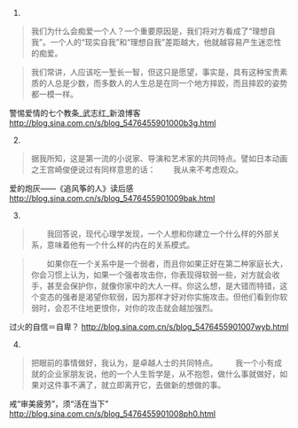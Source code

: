 1.

> 我们为什么会痴爱一个人？一个重要原因是，我们将对方看成了“理想自我”。一个人的“现实自我”和“理想自我”差距越大，他就越容易产生迷恋性的痴爱。

> 我们常讲，人应该吃一堑长一智，但这只是愿望，事实是，具有这种宝贵素质的人总是少数，而多数人的人生总是在同一个地方摔跤，而且摔跤的姿势都一模一样。


警惕爱情的七个教条_武志红_新浪博客
http://blog.sina.com.cn/s/blog_5476455901000b3g.html

2.
> 据我所知，这是第一流的小说家、导演和艺术家的共同特点。譬如日本动画之王宫崎俊便说过有同样意思的话：
　　我从来不考虑观众。

爱的炮灰——《追风筝的人》读后感 
http://blog.sina.com.cn/s/blog_5476455901009bak.html

3.
>　　我回答说，现代心理学发现，一个人想和你建立一个什么样的外部关系，意味着他有一个什么样的内在的关系模式。

> 　　如果你在一个关系中是一个弱者，而且你如果正好在第二种家庭长大，你会习惯上认为，如果一个强者攻击你，你表现得软弱一些，对方就会收手，甚至会保护你，就像你家中的大人一样。你这么想，是大错而特错，这个变态的强者是渴望你软弱，因为那样才好对你实施攻击。但他们看到你软弱时，会忍不住地更恨你，对你的攻击就会越加强烈。


过火的自信＝自卑？ 
http://blog.sina.com.cn/s/blog_5476455901007wyb.html



4.

> 把眼前的事情做好，我认为，是卓越人士的共同特点。
> 　　我一个小有成就的企业家朋友说，他的一个人生哲学是，从不抱怨，做什么事就做好，如果对这件事不满了，就立即离开它，去做新的想做的事。

戒“审美疲劳”，须“活在当下”
http://blog.sina.com.cn/s/blog_5476455901008ph0.html





